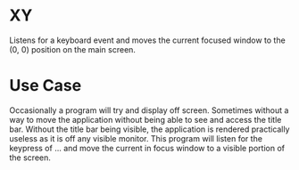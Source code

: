 # XY

Listens for a keyboard event and moves the current focused window to the (0, 0) position on the main screen.

# Use Case

Occasionally a program will try and display off screen. Sometimes without a way to move the application without being able to see and access the title bar. Without the title bar being visible, the application is rendered practically useless as it is off any visible monitor. This program will listen for the keypress of ... and move the current in focus window to a visible portion of the screen.
